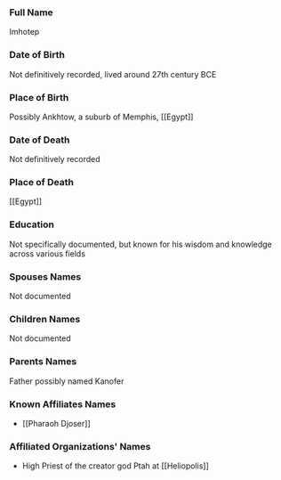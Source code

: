 ### Full Name

Imhotep

### Date of Birth

Not definitively recorded, lived around 27th century BCE

### Place of Birth

Possibly Ankhtow, a suburb of Memphis, [[Egypt]]

### Date of Death

Not definitively recorded

### Place of Death

[[Egypt]]

### Education

Not specifically documented, but known for his wisdom and knowledge across various fields

### Spouses Names

Not documented

### Children Names

Not documented

### Parents Names

Father possibly named Kanofer

### Known Affiliates Names

- [[Pharaoh Djoser]]

### Affiliated Organizations' Names

- High Priest of the creator god Ptah at [[Heliopolis]]